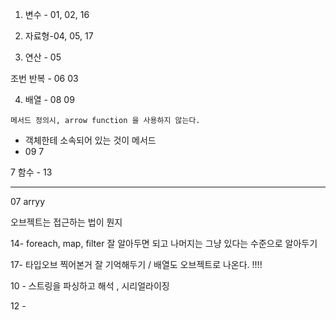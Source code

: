 1.  변수 - 01, 02, 16

2. 자료형-04, 05, 17
3. 연산 - 05

조번 반복 - 06 03

4. 배열 - 08 09 

`메서드 정의시, arrow function 을 사용하지 않는다.` 

* 객체한테 소속되어 있는 것이 메서드 
* 09 7



7 함수 - 13 



---

07 arryy

오브젝트는 접근하는 법이 뭔지 

14- foreach, map, filter 잘 알아두면 되고 나머지는 그냥 있다는 수준으로 알아두기 

17- 타입오브 찍어본거 잘 기억해두기 / 배열도 오브젝트로 나온다. !!!!

10 - 스트링을 파싱하고 해석 , 시리얼라이징 

12 -  

